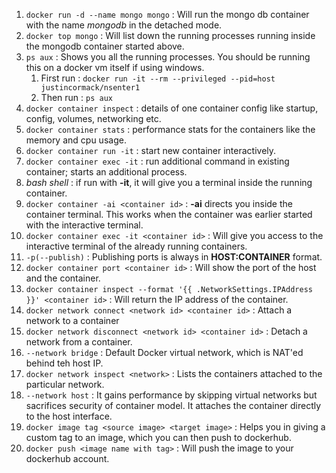 1. ```docker run -d --name mongo mongo``` : Will run the mongo db container with the name _mongodb_ in the detached mode.
2. ```docker top mongo``` : Will list down the running processes running inside the mongodb container started above.
3. ```ps aux``` : Shows you all the running processes. You should be running this on a docker vm itself if using windows.
    1. First run : ```docker run -it --rm --privileged --pid=host justincormack/nsenter1```
    2. Then run : ```ps aux```
4.  ```docker container inspect``` : details of one container config like startup, config, volumes, networking etc.
5. ```docker container stats``` : performance stats for the containers like the memory and cpu usage.
6. ```docker container run -it``` : start new container interactively.
7. ```docker container exec -it``` : run additional command in existing container; starts an additional process.
8. _bash shell_ : if run with **-it**, it will give you a terminal inside the running container.
9. ```docker container -ai <container id>``` : **-ai** directs you inside the container terminal. This works when the container was earlier started with the interactive terminal.
10. ```docker container exec -it <container id>``` : Will give you access to the interactive terminal of the already running containers.
11. ```-p(--publish)``` : Publishing ports is always in **HOST:CONTAINER** format.
12. ```docker container port <container id>``` : Will show the port of the host and the container.
13. ```docker container inspect --format '{{ .NetworkSettings.IPAddress }}' <container id>``` : Will return the IP address of the container.
14. ```docker network connect <network id> <container id>``` : Attach a network to a container
15. ```docker network disconnect <network id> <container id>``` : Detach a network from a container.
16. ```--network bridge``` : Default Docker virtual network, which is NAT'ed behind teh host IP.
17. ```docker network inspect <network>``` : Lists the containers attached to the particular network.
18. ```--network host``` : It gains performance by skipping virtual networks but sacrifices security of container model. It attaches the container directly to the host interface.
19. ```docker image tag <source image> <target image>``` : Helps you in giving a custom tag to an image, which you can then push to dockerhub.
20. ```docker push <image name with tag>``` : Will push the image to your dockerhub account.
